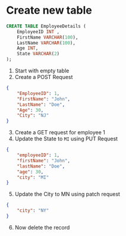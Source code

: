 # Create new table

```sql
CREATE TABLE EmployeeDetails (
    EmployeeID INT ,
    FirstName VARCHAR(100),
	LastName VARCHAR(100),
    Age INT,
    State VARCHAR(2)
);
```

1. Start with empty table
2. Create a POST Request

```json
{
    "EmployeeID": 1,
    "FirstName": "John",
    "LastName": "Doe",
    "Age": 30,
    "City": "NJ"
}
```
3. Create a GET request for employee 1
4. Update the State to `MI` using PUT Request

```json
{
    "employeeID": 1,
    "firstName": "John",
    "lastName": "Doe",
    "age": 30,
    "city": "MI"
}
```
5. Update the City to MN using patch request

```json
{
    "city": "NY"
}
```
6. Now delete the record